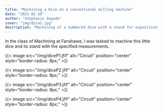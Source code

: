 ```yaml
---
title: "Machining a Dice on a conventional milling machine"
date: "2022-02-10"
author: "Stephanie Zepeda"
cover: "img/dice2.jpg"
description: "Machining of a numbered dice with a stand for exposition"
---
```


In the class of Machining at Fanshawe, I was tasked to machine this little dice and its stand with the specified measurements.

{{< image src="/img/diceP1.jfif" alt="Circuit" position="center" style="border-radius: 8px;" >}}

{{< image src="/img/diceP2.jfif" alt="Circuit" position="center" style="border-radius: 8px;" >}}

{{< image src="/img/diceP3.jfif" alt="Circuit" position="center" style="border-radius: 8px;" >}}

{{< image src="/img/diceP4.jfif" alt="Circuit" position="center" style="border-radius: 8px;" >}}
